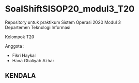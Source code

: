 # SoalShiftSISOP20_modul3_T20
Repository untuk praktikum Sistem Operasi 2020 Modul 3 <br />
Departemen Teknologi Informasi

Kelompok T20

Anggota :
- Fikri Haykal
- Hana Ghaliyah Azhar

## KENDALA
